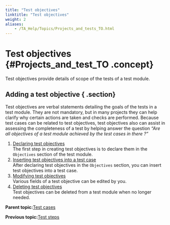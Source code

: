 ```yaml
--- 
title: "Test objectives"
linktitle: "Test objectives"
weight: 2
aliases: 
    - /TA_Help/Topics/Projects_and_tests_TO.html
---
```

# Test objectives {#Projects_and_test_TO .concept}

Test objectives provide details of scope of the tests of a test module.

## Adding a test objective { .section}

Test objectives are verbal statements detailing the goals of the tests in a test module. They are not mandatory, but in many projects they can help clarify why certain actions are taken and checks are performed. Because test cases can be related to test objectives, test objectives also can assist in assessing the completeness of a test by helping answer the question *“Are all objectives of a test module achieved by the test cases in there ?”*

1.  [Declaring test objectives](../../TA_Help/Topics/Projects_and_tests_TO_declaring.html)  
The first step in creating test objectives is to declare them in the `Objectives` section of the test module.
2.  [Inserting test objectives into a test case](../../TA_Help/Topics/Projects_and_tests_TO_inserting.html)  
After declaring test objectives in the `Objectives` section, you can insert test objectives into a test case.
3.  [Modifying test objectives](../../TA_Help/Topics/Projects_and_tests_TO_modifying.html)  
Various fields of a test objective can be edited by you.
4.  [Deleting test objectives](../../TA_Help/Topics/Projects_and_tests_TO_deleting.html)  
Test objectives can be deleted from a test module when no longer needed.

**Parent topic:**[Test cases](../../TA_Help/Topics/Projects_and_tests_TC.html)

**Previous topic:**[Test steps](../../TA_Help/Topics/Projects_and_tests_steps.html)

